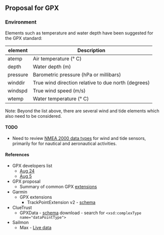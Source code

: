 ## Proposal for GPX

### Environment

Elements such as temperature and water depth have been suggested for the GPX standard:

| element  | Description                                         |
| -------- | --------------------------------------------------- |
| atemp    | Air temperature (° C)                               |
| depth    | Water depth (m)                                     |
| pressure | Barometric pressure (hPa or millibars)              |
| winddir  | True wind direction relative to due north (degrees) |
| windspd  | True wind speed (m/s)                               |
| wtemp    | Water temperature (° C)                             |

Note: Beyond the list above, there are several wind and tide elements which also need to be considered.



#### TODO

- Need to review [NMEA 2000 data types](https://www8.garmin.com/manuals/webhelp/GUID-1415AAD0-FE63-42A6-8F8D-DB713D616122/EN-US/GUID-FACE3DF9-D18C-43B2-A586-B14F670077E1.html) for wind and tide sensors, primarily for for nautical and aeronautical activities.



#### References

- GPX developers list
  - [Aug 24](https://groups.io/g/gpx/message/47)
  - [Aug 5](https://groups.io/g/gpx/message/35)
- GPX proposal
  - Summary of common GPX [extensions](../extensions.md)
- Garmin
  - GPX extensions
    - TrackPointExtension v2 - [schema](https://www8.garmin.com/xmlschemas/TrackPointExtensionv2.xsd)
- ClueTrust
  - GPXData - [schema](http://www.cluetrust.com/Schemas/gpxdata10.xsd) download - search for `<xsd:complexType name="dataPointType">`
- Sailmon
  - Max - [Live data](https://sailmon.com/max/#1675689499683-c73158df-1d1313e9-e463)
